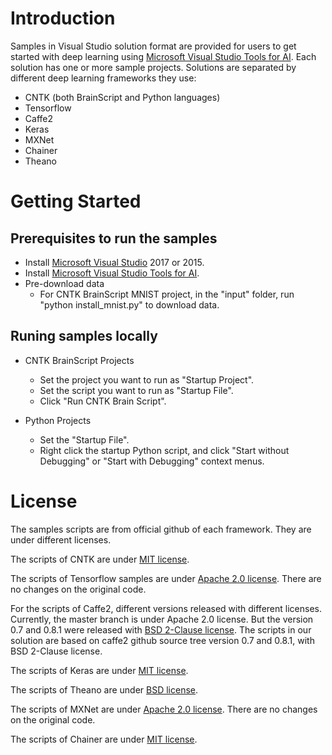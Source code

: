# Introduction 

Samples in Visual Studio solution format are provided for users to get started with deep learning using [Microsoft Visual Studio Tools for AI](https://github.com/Microsoft/vs-tools-for-ai).
Each solution has one or more sample projects.
Solutions are separated by different deep learning frameworks they use:
- CNTK (both BrainScript and Python languages)
- Tensorflow
- Caffe2
- Keras
- MXNet
- Chainer
- Theano

# Getting Started

## Prerequisites to run the samples
- Install [Microsoft Visual Studio](https://www.visualstudio.com/) 2017 or 2015.
- Install [Microsoft Visual Studio Tools for AI](https://github.com/Microsoft/vs-tools-for-ai).
- Pre-download data
    - For CNTK BrainScript MNIST project, in the "input" folder, run "python install_mnist.py" to download data.

## Runing samples locally

- CNTK BrainScript Projects
    - Set the project you want to run as "Startup Project".
    - Set the script you want to run as "Startup File".
    - Click "Run CNTK Brain Script".

- Python Projects
    - Set the "Startup File".
    - Right click the startup Python script, and click "Start without Debugging" or "Start with Debugging" context menus.


# License

The samples scripts are from official github of each framework. They are under different licenses.

The scripts of CNTK are under [MIT license](https://en.wikipedia.org/wiki/MIT_License).

The scripts of Tensorflow samples are under [Apache 2.0 license](https://en.wikipedia.org/wiki/Apache_License#Version_2.0).
There are no changes on the original code.

For the scripts of Caffe2, different versions released with different licenses. 
Currently, the master branch is under Apache 2.0 license. But the version 0.7 and 0.8.1 were released with [BSD 2-Clause license](https://github.com/caffe2/caffe2/tree/v0.8.1).
The scripts in our solution are based on caffe2 github source tree version 0.7 and 0.8.1, with BSD 2-Clause license.

The scripts of Keras are under [MIT license](https://github.com/fchollet/keras/blob/master/LICENSE).

The scripts of Theano are under [BSD license](https://en.wikipedia.org/wiki/BSD_licenses).

The scripts of MXNet are under [Apache 2.0 license](https://en.wikipedia.org/wiki/Apache_License#Version_2.0).
There are no changes on the original code.

The scripts of Chainer are under [MIT license](https://github.com/chainer/chainer/blob/master/LICENSE).

